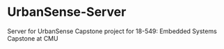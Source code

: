 # UrbanSense-Server
Server for UrbanSense Capstone project for 18-549: Embedded Systems Capstone at CMU

